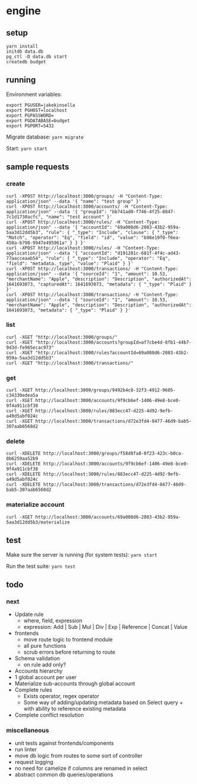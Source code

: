 # engine

## setup
`yarn install`  
`initdb data.db`  
`pg_ctl -D data.db start`  
`createdb budget`  

## running

Environment variables:
```
export PGUSER=jakekinsella
export PGHOST=localhost
export PGPASSWORD=
export PGDATABASE=budget
export PGPORT=5432
```

Migrate database:
`yarn migrate`

Start:
`yarn start`

## sample requests

### create
`curl -XPOST http://localhost:3000/groups/ -H "Content-Type: application/json" --data '{ "name": "test group" }'`  
`curl -XPOST http://localhost:3000/accounts/ -H "Content-Type: application/json" --data '{ "groupId": "bb741ad0-f746-4f25-8847-7c1d1730acfc", "name": "test account" }'`  
`curl -XPOST http://localhost:3000/rules/ -H "Content-Type: application/json" --data '{ "accountId": "69a008d6-2083-43b2-959a-5aa3d12dd5b3", "rule": { "_type": "Include", "clause": { "_type": "Match", "operator": "Eq", "field": "id", "value": "b98e19f0-f6ea-450a-b798-9947e495961a" } } }'`  
`curl -XPOST http://localhost:3000/rules/ -H "Content-Type: application/json" --data '{ "accountId": "d191281c-681f-4f4c-ad43-77aacceaab54", "rule": { "_type": "Include", "operator": "Eq", "field": "metadata._type", "value": "Plaid" } }'`  
`curl -XPOST http://localhost:3000/transactions/ -H "Content-Type: application/json" --data '{ "sourceId": "1", "amount": 10.53, "merchantName": "Apple", "description": "Description", "authorizedAt": 1641693073, "capturedAt": 1641693073, "metadata": { "_type": "Plaid" } }'`  
`curl -XPOST http://localhost:3000/transactions/ -H "Content-Type: application/json" --data '{ "sourceId": "1", "amount": 10.53, "merchantName": "Apple", "description": "Description", "authorizedAt": 1641693073, "metadata": { "_type": "Plaid" } }'`  

### list
`curl -XGET "http://localhost:3000/groups/"`  
`curl -XGET "http://localhost:3000/accounts?groupId=af7cbe4d-8fb1-44b7-9d3d-fe965ecac973"`  
`curl -XGET "http://localhost:3000/rules?accountId=69a008d6-2083-43b2-959a-5aa3d12dd5b3"`  
`curl -XGET "http://localhost:3000/transactions/"`  

### get
`curl -XGET http://localhost:3000/groups/9492b4c8-32f3-4912-9605-c34330edea5a`  
`curl -XGET http://localhost:3000/accounts/9f9cb6ef-1406-49e8-bce0-9f4a911cbf38`  
`curl -XGET http://localhost:3000/rules/883ecc47-d225-4d92-9efb-a49d5abf024c`  
`curl -XGET http://localhost:3000/transactions/d72e3fd4-0477-46d9-bab5-307aab6568d2`  

### delete
`curl -XDELETE http://localhost:3000/groups/f58d8fa8-0f23-423c-b0ca-0b6259aa52b9`  
`curl -XDELETE http://localhost:3000/accounts/9f9cb6ef-1406-49e8-bce0-9f4a911cbf38`  
`curl -XDELETE http://localhost:3000/rules/883ecc47-d225-4d92-9efb-a49d5abf024c`  
`curl -XDELETE http://localhost:3000/transactions/d72e3fd4-0477-46d9-bab5-307aab6568d2`  

### materialize account
`curl -XGET http://localhost:3000/accounts/69a008d6-2083-43b2-959a-5aa3d12dd5b3/materialize`  

## test
Make sure the server is running (for system tests):
`yarn start`

Run the test suite:
`yarn test`

## todo

### next
 - Update rule
   - where, field, expression
   - expression: Add | Sub | Mul | Div | Exp | Reference | Concat | Value
 - frontends
   - move route logic to frontend module
   - all pure functions
   - scrub errors before returning to route
 - Schema validation
   - on rule add only?
 - Accounts hierarchy
  - 1 global account per user
  - Materialize sub-accounts through global account
 - Complete rules
   - Exists operator, regex operator
   - Some way of adding/updating metadata based on Select query + with ability to reference existing metadata
 - Complete conflict resolution

### miscellaneous
 - unit tests against frontends/components
 - run linter
 - move db logic from routes to some sort of controller
 - request logging
 - no need for camelize if columns are renamed in select
 - abstract common db queries/operations
